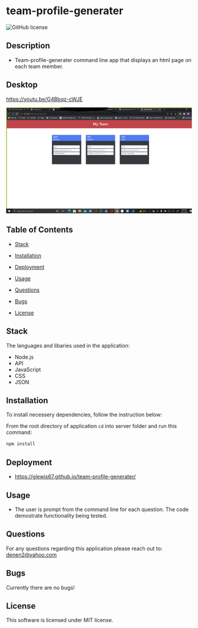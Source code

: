 # team-profile-generater
 
![GitHub license](https://img.shields.io/badge/license-MIT-blue.svg)

## Description

* Team-profile-generater command line app that displays an
 html page on each team member.


## Desktop

https://youtu.be/G4Bbqz-cWJE

![screenshot](./team.jpg)


## Table of Contents

* [Stack](#stack)

* [Installation](#installation)
 
* [Deployment](#deployment)

* [Usage](#usage)

* [Questions](#questions)

* [Bugs](#bugs)

* [License](#license)

## Stack

The languages and libaries used in the application:

- Node.js
- API
- JavaScript
- CSS
- JSON


## Installation

To install necessery dependencies, follow the instruction below:

From the root directory of application ```cd``` into server folder and run this command:

```bash
npm install
```

## Deployment

* https://glewis67.github.io/team-profile-generater/

## Usage

*  The user is prompt from the command line for each question.  The code demostrate functionality being tested.
 

## Questions

For any questions regarding this application please reach out to: denen2@yahoo.com

## Bugs

Currently there are no bugs!

## License

This software is licensed under MIT license.


